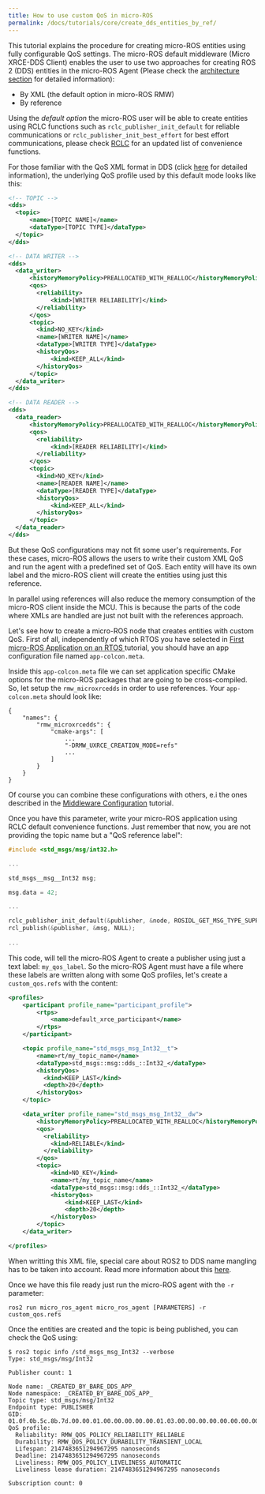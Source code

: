 ```yaml
---
title: How to use custom QoS in micro-ROS
permalink: /docs/tutorials/core/create_dds_entities_by_ref/
---
```



This tutorial explains the procedure for creating micro-ROS entities using fully configurable QoS settings. The micro-ROS default middleware (Micro XRCE-DDS Client) enables the user to use two approaches for creating ROS 2 (DDS) entities in the micro-ROS Agent (Please check the [architecture section](https://micro-ros.github.io/docs/overview/) for detailed information):
- By XML (the default option in micro-ROS RMW)
- By reference

Using the *default option* the micro-ROS user will be able to create entities using RCLC functions such as `rclc_publisher_init_default` for reliable communications or `rclc_publisher_init_best_effort` for best effort communications, please check [RCLC](https://github.com/micro-ROS/rclc) for an updated list of convenience functions.

For those familiar with the QoS XML format in DDS (click [here](https://fast-dds.docs.eprosima.com/en/latest/fastdds/dds_layer/core/policy/policy.html) for detailed information), the underlying QoS profile used by this default mode looks like this:

```xml
<!-- TOPIC -->
<dds>
  <topic>
      <name>[TOPIC NAME]</name>
      <dataType>[TOPIC TYPE]</dataType>
  </topic>
</dds>

<!-- DATA WRITER -->
<dds>
  <data_writer>
      <historyMemoryPolicy>PREALLOCATED_WITH_REALLOC</historyMemoryPolicy>
      <qos>
        <reliability>
            <kind>[WRITER RELIABILITY]</kind>
        </reliability>
      </qos>
      <topic>
        <kind>NO_KEY</kind>
        <name>[WRITER NAME]</name>
        <dataType>[WRITER TYPE]</dataType>
        <historyQos>
            <kind>KEEP_ALL</kind>
        </historyQos>
      </topic>
  </data_writer>
</dds>

<!-- DATA READER -->
<dds>
  <data_reader>
      <historyMemoryPolicy>PREALLOCATED_WITH_REALLOC</historyMemoryPolicy>
      <qos>
        <reliability>
            <kind>[READER RELIABILITY]</kind>
        </reliability>
      </qos>
      <topic>
        <kind>NO_KEY</kind>
        <name>[READER NAME]</name>
        <dataType>[READER TYPE]</dataType>
        <historyQos>
            <kind>KEEP_ALL</kind>
        </historyQos>
      </topic>
  </data_reader>
</dds>

```

But these QoS configurations may not fit some user's requirements. For these cases, micro-ROS allows the users to write their custom XML QoS and run the agent with a predefined set of QoS. Each entity will have its own label and the micro-ROS client will create the entities using just this reference.

In parallel using references will also reduce the memory consumption of the micro-ROS client inside the MCU. This is because the parts of the code where XMLs are handled are just not built with the references approach.

Let's see how to create a micro-ROS node that creates entities with custom QoS. First of all, independently of which RTOS you have selected in [First micro-ROS Application on an RTOS
](https://micro-ros.github.io/docs/tutorials/core/first_application_rtos/) tutorial, you should have an app configuration file named `app-colcon.meta`.

Inside this `app-colcon.meta` file we can set application specific CMake options for the micro-ROS packages that are going to be cross-compiled. So, let setup the `rmw_microxrcedds` in order to use references. Your `app-colcon.meta` should look like:

```
{
    "names": {
        "rmw_microxrcedds": {
            "cmake-args": [
                ...
                "-DRMW_UXRCE_CREATION_MODE=refs"
                ...
            ]
        }
    }
}
```

Of course you can combine these configurations with others, e.i the ones described in the [Middleware Configuration](https://micro-ros.github.io/docs/tutorials/core/microxrcedds_rmw_configuration/) tutorial.

Once you have this parameter, write your micro-ROS application using RCLC default convenience functions. Just remember that now, you are not providing the topic name but a "QoS reference label":

```c
#include <std_msgs/msg/int32.h>

...

std_msgs__msg__Int32 msg;

msg.data = 42;

...

rclc_publisher_init_default(&publisher, &node, ROSIDL_GET_MSG_TYPE_SUPPORT(std_msgs, msg, Int32), "my_qos_label");
rcl_publish(&publisher, &msg, NULL);
 
...
```

This code, will tell the micro-ROS Agent to create a publisher using just a text label: `my_qos_label`. So the micro-ROS Agent must have a file where these labels are written along with some QoS profiles, let's create a `custom_qos.refs` with the content:

```xml
<profiles>
    <participant profile_name="participant_profile">
        <rtps>
            <name>default_xrce_participant</name>
        </rtps>
    </participant>

    <topic profile_name="std_msgs_msg_Int32__t">
        <name>rt/my_topic_name</name>
        <dataType>std_msgs::msg::dds_::Int32_</dataType>
        <historyQos>
          <kind>KEEP_LAST</kind>
          <depth>20</depth>
        </historyQos>
    </topic>

    <data_writer profile_name="std_msgs_msg_Int32__dw">
        <historyMemoryPolicy>PREALLOCATED_WITH_REALLOC</historyMemoryPolicy>
        <qos>
          <reliability>
            <kind>RELIABLE</kind>
          </reliability>
        </qos>
        <topic>
            <kind>NO_KEY</kind>
            <name>rt/my_topic_name</name>
            <dataType>std_msgs::msg::dds_::Int32_</dataType>
            <historyQos>
                <kind>KEEP_LAST</kind>
                <depth>20</depth>
            </historyQos>
        </topic>
    </data_writer>

</profiles>
```

When writting this XML file, special care about ROS2 to DDS name mangling has to be taken into account. Read more information about this [here](http://design.ros2.org/articles/topic_and_service_names.html#mapping-of-ros-2-topic-and-service-names-to-dds-concepts).

Once we have this file ready just run the micro-ROS agent with the `-r` parameter:

```
ros2 run micro_ros_agent micro_ros_agent [PARAMETERS] -r custom_qos.refs
```

Once the entities are created and the topic is being published, you can check the QoS using:

```
$ ros2 topic info /std_msgs_msg_Int32 --verbose
Type: std_msgs/msg/Int32

Publisher count: 1

Node name: _CREATED_BY_BARE_DDS_APP_
Node namespace: _CREATED_BY_BARE_DDS_APP_
Topic type: std_msgs/msg/Int32
Endpoint type: PUBLISHER
GID: 01.0f.0b.5c.8b.7d.00.00.01.00.00.00.00.00.01.03.00.00.00.00.00.00.00.00
QoS profile:
  Reliability: RMW_QOS_POLICY_RELIABILITY_RELIABLE
  Durability: RMW_QOS_POLICY_DURABILITY_TRANSIENT_LOCAL
  Lifespan: 2147483651294967295 nanoseconds
  Deadline: 2147483651294967295 nanoseconds
  Liveliness: RMW_QOS_POLICY_LIVELINESS_AUTOMATIC
  Liveliness lease duration: 2147483651294967295 nanoseconds

Subscription count: 0
```
